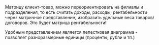 Матрицу клиент-товар, можно переориентировать на филиалы и подразделения, то есть считать доходы, расходы, рентабельности через матричное представление, изобразить удельные веса товаров/договоров.  Это будет матрица рентабельности!

Удобным представлением является лепестковая диаграмма - позволяет разноразмерные единицы (проценты, рубли и тп.)